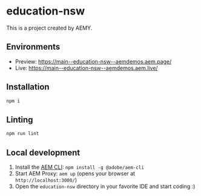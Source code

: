 # education-nsw

This is a project created by AEMY.

## Environments

- Preview: https://main--education-nsw--aemdemos.aem.page/
- Live: https://main--education-nsw--aemdemos.aem.live/

## Installation

```sh
npm i
```

## Linting

```sh
npm run lint
```

## Local development

1. Install the [AEM CLI](https://github.com/adobe/helix-cli): `npm install -g @adobe/aem-cli`
1. Start AEM Proxy: `aem up` (opens your browser at `http://localhost:3000/`)
1. Open the `education-nsw` directory in your favorite IDE and start coding :)